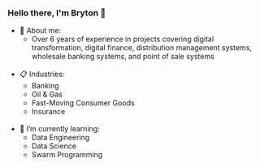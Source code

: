 ### Hello there, I'm Bryton 👋 

<ul class="roman">
 <li>💬 About me:
   <ul class="square">
  <li>Over 6 years of experience in projects covering digital transformation, digital finance, distribution management systems, wholesale banking systems, and point of sale systems</li>
 </ul>
 </li>
<br>
 <li>📋 Industries:
 <ul class="square">
  <li>Banking</li>
  <li>Oil & Gas</li>
  <li>Fast-Moving Consumer Goods</li>
  <li>Insurance</li>
 </ul>
 </li>
 <br>
  <li>🌱 I’m currently learning:
 <ul class="square">
  <li>Data Engineering</li>
  <li>Data Science</li>
  <li>Swarm Programming</li>
 </ul>
 </li>
</ul>
